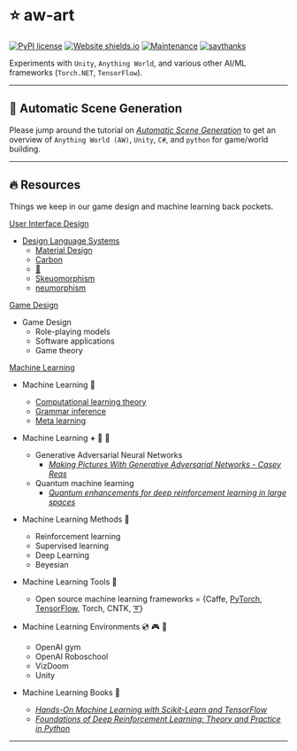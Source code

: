# :star: aw-art
[![PyPI license](https://img.shields.io/pypi/l/ansicolortags.svg)](https://pypi.python.org/pypi/ansicolortags/) [![Website shields.io](https://img.shields.io/website-up-down-green-red/http/shields.io.svg)](http://shields.io/) 
[![Maintenance](https://img.shields.io/badge/Maintained%3F-yes-green.svg)](https://GitHub.com/Naereen/StrapDown.js/graphs/commit-activity) [![saythanks](https://img.shields.io/badge/say-thanks-ff69b4.svg)](https://saythanks.io/to/kennethreitz)

Experiments with `Unity`, `Anything World`, and various other AI/ML frameworks (`Torch.NET`, `TensorFlow`). 

---
## :star2: Automatic Scene Generation
Please jump around the tutorial on [_Automatic Scene Generation_](main_tutorial.md) to get an overview of `Anything World (AW)`, `Unity`, `C#`, and `python` for game/world building.

---
## :fire: Resources
Things we keep in our game design and machine learning back pockets.

[User Interface Design](https://en.wikipedia.org/wiki/User_interface)

* [Design Language Systems](https://uxplanet.org/design-language-system-d438f4aa30e0)
    * [Material Design](https://material.io/design/)
    * [Carbon](https://www.carbondesignsystem.com/)
    * [:apple:](https://developer.apple.com/design/human-interface-guidelines/)
    * [Skeuomorphism](https://en.wikipedia.org/wiki/Skeuomorph)
    * [neumorphism](https://medium.com/@artofofiare/neumorphism-the-right-way-a-2020-design-trend-386e6a09040a)
    

[Game Design](https://en.wikipedia.org/wiki/Game_design)

* Game Design
    * Role-playing models
    * Software applications
    * Game theory

[Machine Learning](https://en.wikipedia.org/wiki/Outline_of_machine_learning)

* Machine Learning  🧠
    * [Computational learning theory](https://en.wikipedia.org/wiki/Computational_learning_theory)
    * [Grammar inference](https://en.wikipedia.org/wiki/Grammar_induction)
    * [Meta learning]()


* Machine Learning __+__  🧠 🧠    
    * Generative Adversarial Neural Networks
        * [_Making Pictures With Generative Adversarial Networks - Casey Reas_](https://www.anteism.com/shop/making-pictures-with-generative-adversarial-networks-casey-reas)
    * Quantum machine learning
        * [_Quantum enhancements for deep reinforcement learning in large spaces_](https://arxiv.org/abs/1910.12760)

* Machine Learning Methods :fishing_pole_and_fish:
    * Reinforcement learning
    * Supervised learning
    * Deep Learning
    * Beyesian

* Machine Learning Tools :wrench:

    * Open source machine learning frameworks = {Caffe, [PyTorch](https://pytorch.org/), [TensorFlow](https://www.tensorflow.org/), Torch, CNTK, [:curly_loop:](https://slm-lab.gitbook.io/slm-lab/)}

* Machine Learning Environments :cd: :video_game: :space_invader:
    * OpenAI gym
    * OpenAI Roboschool
    * VizDoom
    * Unity

* Machine Learning Books :book:
    * [_Hands-On Machine Learning with Scikit-Learn and TensorFlow_](https://www.amazon.com/Hands-Machine-Learning-Scikit-Learn-TensorFlow/dp/1491962291)  
    * [_Foundations of Deep Reinforcement Learning: Theory and Practice in Python_](https://www.amazon.com/Deep-Reinforcement-Learning-Python-Hands/dp/0135172381)

 ---
